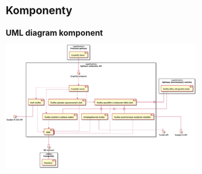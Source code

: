 # Komponenty

## UML diagram komponent

![Components diagram](/assets/diagrams/out/soa/components/components.png)
